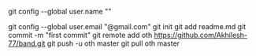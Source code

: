 git config --global user.name ""







git config --global user.email "@gmail.com"
git init
git add readme.md
git commit -m "first commit"
git remote add oth https://github.com/Akhilesh-77/band.git
git push -u oth master
git pull oth master
